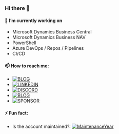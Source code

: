 ### Hi there 👋

#### 🔭 I’m currently working on 
- Microsoft Dynamics Business Central
- Microsoft Dynamics Business NAV
- PowerShell
- Azure DevOps / Repos / Pipelines
- CI/CD

#### 📫 How to reach me: 
- [![BLOG](https://img.shields.io/badge/wordpress-black?style=for-the-badge&logo=wordpress)](https://manishkutar.wordpress.com/)
- [![LINKEDIN](https://img.shields.io/badge/Linkedin-black?style=for-the-badge&logo=linkedin)](https://www.linkedin.com/in/manishkutar/)
- [![DISCORD](https://img.shields.io/discord/866568970235412490?style=for-the-badge)](https://discord.com/channels/866568970235412490)
- [![BLOG](https://img.shields.io/github/followers/ManishKutar?style=social)]()
- ![SPONSOR](https://img.shields.io/github/sponsors/ManishKutar)

#### ⚡ Fun fact: 
- Is the account maintained?: [![MaintenanceYear](https://img.shields.io/maintenance/yes/2021)]()
<!--
**ManishKutar/ManishKutar** is a ✨ _special_ ✨ repository because its `README.md` (this file) appears on your GitHub profile.

Here are some ideas to get you started:

- 🔭 I’m currently working on ...
- 🌱 I’m currently learning ...
- 👯 I’m looking to collaborate on ...
- 🤔 I’m looking for help with ...
- 💬 Ask me about ...
- 📫 How to reach me: ...
- 😄 Pronouns: ...
- ⚡ Fun fact: ...
-->
